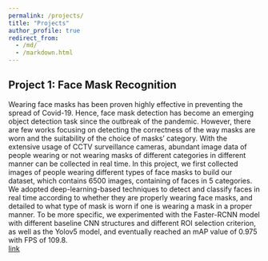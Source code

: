 ```yaml
---
permalink: /projects/
title: "Projects"
author_profile: true
redirect_from: 
  - /md/
  - /markdown.html
---
```

## Project 1: Face Mask Recognition
Wearing face masks has been proven highly effective in preventing the spread of Covid-19. Hence, face mask detection has become an emerging object detection task since the outbreak of the pandemic. However, there are few works focusing on detecting the correctness of the way masks are worn and the suitability of the choice of masks’ category. With the extensive usage of CCTV surveillance cameras, abundant image data of people wearing or not wearing masks of different categories in different manner can be collected in real time. In this project, we first collected images of people wearing different types of face masks to build our dataset, which contains 6500 images, containing of faces in 5 categories. We adopted deep-learning-based techniques to detect and classify faces in real time according to whether they are properly wearing face masks, and detailed to what type of mask is worn if one is wearing a mask in a proper manner. To be more specific, we experimented with the Faster-RCNN model with different baseline CNN structures and different ROI selection criterion, as well as the Yolov5 model, and eventually reached an mAP value of 0.975 with FPS of 109.8.  
[link](https://whuak.github.io/files/COMP5214_Report.pdf)  
